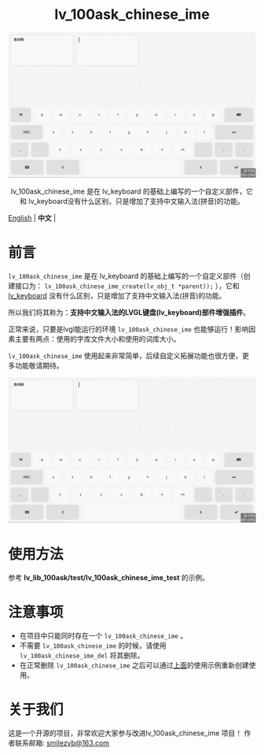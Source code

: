 
<h1 align="center"> lv_100ask_chinese_ime</h1>

<p align="center">
<img src="./lv_100ask_chinese_ime.gif">
</p>
<p align="center">
lv_100ask_chinese_ime 是在 lv_keyboard 的基础上编写的一个自定义部件，它和 lv_keyboard没有什么区别，只是增加了支持中文输入法(拼音)的功能。
</p>


[English](README.md) | **中文** |


# 前言
`lv_100ask_chinese_ime` 是在 lv_keyboard 的基础上编写的一个自定义部件（创建接口为：  `lv_100ask_chinese_ime_create(lv_obj_t *parent));` ），它和 [lv_keyboard](https://docs.lvgl.io/master/widgets/extra/keyboard.html) 没有什么区别，只是增加了支持中文输入法(拼音)的功能。

所以我们将其称为：**支持中文输入法的LVGL键盘(lv_keyboard)部件增强插件**。

正常来说，只要是lvgl能运行的环境 `lv_100ask_chinese_ime` 也能够运行！影响因素主要有两点：使用的字库文件大小和使用的词库大小。

`lv_100ask_chinese_ime` 使用起来非常简单，后续自定义拓展功能也很方便，更多功能敬请期待。

![](./lv_100ask_chinese_ime.gif)


# 使用方法
参考 **lv_lib_100ask/test/lv_100ask_chinese_ime_test** 的示例。


# 注意事项
- 在项目中只能同时存在一个 `lv_100ask_chinese_ime` 。
- 不需要 `lv_100ask_chinese_ime` 的时候，请使用 `lv_100ask_chinese_ime_del` 将其删除。
- 在正常删除 `lv_100ask_chinese_ime` 之后可以通过[上面](#使用方法)的使用示例重新创建使用。


# 关于我们
这是一个开源的项目，非常欢迎大家参与改进lv_100ask_chinese_ime 项目！
作者联系邮箱: smilezyb@163.com